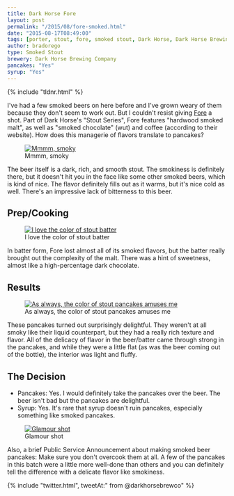 ```yaml
---
title: Dark Horse Fore
layout: post
permalink: "/2015/08/fore-smoked.html"
date: "2015-08-17T08:49:00"
tags: [porter, stout, fore, smoked stout, Dark Horse, Dark Horse Brewing Company, Michigan]
author: bradorego
type: Smoked Stout
brewery: Dark Horse Brewing Company
pancakes: "Yes"
syrup: "Yes"
---
```


{% include "tldnr.html" %}

I've had a few smoked beers on here before and I've grown weary of them because they don't seem to work out. But I couldn't resist giving <a href="http://www.darkhorsebrewery.com/fore-smoked-stout" target="_blank">Fore</a> a shot. Part of Dark Horse's "Stout Series", Fore features "hardwood smoked malt", as well as "smoked chocolate" (wut) and coffee (according to their website). How does this managerie of flavors translate to pancakes?

<figure class="imageWrap">
  <a href="{{ site.url }}/assets/full/foresmoked/beer.jpg" target="_blank">
    <img src="{{ site.url }}/assets/compressed/foresmoked/beer.jpg" alt="Mmmm, smoky" />
  </a>
  <figcaption>
    Mmmm, smoky
  </figcaption>
</figure>

The beer itself is a dark, rich, and smooth stout. The smokiness is definitely there, but it doesn't hit you in the face like some other smoked beers, which is kind of nice. The flavor definitely fills out as it warms, but it's nice cold as well. There's an impressive lack of bitterness to this beer.

## Prep/Cooking

<figure class="imageWrap">
  <a href="{{ site.url }}/assets/full/foresmoked/batter.jpg" target="_blank">
    <img src="{{ site.url }}/assets/compressed/foresmoked/batter.jpg" alt="I love the color of stout batter" />
  </a>
  <figcaption>
    I love the color of stout batter
  </figcaption>
</figure>

In batter form, Fore lost almost all of its smoked flavors, but the batter really brought out the complexity of the malt. There was a hint of sweetness, almost like a high-percentage dark chocolate.

## Results

<figure class="imageWrap">
  <a href="{{ site.url }}/assets/full/foresmoked/pancakes.jpg" target="_blank">
    <img src="{{ site.url }}/assets/compressed/foresmoked/pancakes.jpg" alt="As always, the color of stout pancakes amuses me" />
  </a>
  <figcaption>
    As always, the color of stout pancakes amuses me
  </figcaption>
</figure>

These pancakes turned out surprisingly delightful. They weren't at all smoky like their liquid counterpart, but they had a really rich texture and flavor. All of the delicacy of flavor in the beer/batter came through strong in the pancakes, and while they were a little flat (as was the beer coming out of the bottle), the interior was light and fluffy.

## The Decision

* Pancakes: Yes. I would definitely take the pancakes over the beer. The beer isn't bad but the pancakes are delightful.
* Syrup: Yes. It's rare that syrup doesn't ruin pancakes, especially something like smoked pancakes.

<figure class="imageWrap">
  <a href="{{ site.url }}/assets/full/foresmoked/syrup.jpg" target="_blank">
    <img src="{{ site.url }}/assets/compressed/foresmoked/syrup.jpg" alt="Glamour shot" />
  </a>
  <figcaption>
    Glamour shot
  </figcaption>
</figure>

Also, a brief Public Service Announcement about making smoked beer pancakes: Make sure you don't overcook them at all. A few of the pancakes in this batch were a little more well-done than others and you can definitely tell the difference with a delicate flavor like smokiness.

{% include "twitter.html", tweetAt:" from @darkhorsebrewco" %}
